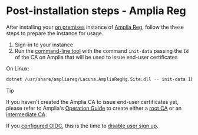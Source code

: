 ﻿# Post-installation steps - Amplia Reg

After installing your [on premises](index.md) instance of [Amplia Reg](../index.md), follow the these steps to prepare the instance for usage.

1. Sign-in to your instance
1. Run the [command-line tool](tool/index.md) with the command `init-data` passing the `Id` of the CA on Amplia that will be used to issue end-user certificates

On Linux:

```sh
dotnet /usr/share/ampliareg/Lacuna.AmpliaRegNg.Site.dll -- init-data ID_OF_YOUR_AMPLIA_CA
```

> [!TIP]
> If you haven't created the Amplia CA to issue end-user certificates yet, please refer to Amplia's [Operation Guide](../../amplia/operation/index.md) to
> create either a [root CA](../../amplia/operation/create-root-ca.md) or an [intermediate CA](../../amplia/operation/create-intermediate-ca.md).

If you [configured OIDC](configure-oidc.md), this is the time to [disable user sign up](configure-oidc.md#disable-sign-up).
